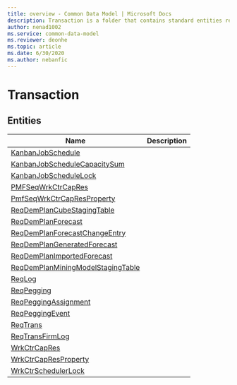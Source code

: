 ```yaml
---
title: overview - Common Data Model | Microsoft Docs
description: Transaction is a folder that contains standard entities related to the Common Data Model.
author: nenad1002
ms.service: common-data-model
ms.reviewer: deonhe
ms.topic: article
ms.date: 6/30/2020
ms.author: nebanfic
---
```


# Transaction


## Entities

|Name|Description|
|---|---|
|[KanbanJobSchedule](KanbanJobSchedule.md)||
|[KanbanJobScheduleCapacitySum](KanbanJobScheduleCapacitySum.md)||
|[KanbanJobScheduleLock](KanbanJobScheduleLock.md)||
|[PMFSeqWrkCtrCapRes](PMFSeqWrkCtrCapRes.md)||
|[PmfSeqWrkCtrCapResProperty](PmfSeqWrkCtrCapResProperty.md)||
|[ReqDemPlanCubeStagingTable](ReqDemPlanCubeStagingTable.md)||
|[ReqDemPlanForecast](ReqDemPlanForecast.md)||
|[ReqDemPlanForecastChangeEntry](ReqDemPlanForecastChangeEntry.md)||
|[ReqDemPlanGeneratedForecast](ReqDemPlanGeneratedForecast.md)||
|[ReqDemPlanImportedForecast](ReqDemPlanImportedForecast.md)||
|[ReqDemPlanMiningModelStagingTable](ReqDemPlanMiningModelStagingTable.md)||
|[ReqLog](ReqLog.md)||
|[ReqPegging](ReqPegging.md)||
|[ReqPeggingAssignment](ReqPeggingAssignment.md)||
|[ReqPeggingEvent](ReqPeggingEvent.md)||
|[ReqTrans](ReqTrans.md)||
|[ReqTransFirmLog](ReqTransFirmLog.md)||
|[WrkCtrCapRes](WrkCtrCapRes.md)||
|[WrkCtrCapResProperty](WrkCtrCapResProperty.md)||
|[WrkCtrSchedulerLock](WrkCtrSchedulerLock.md)||
